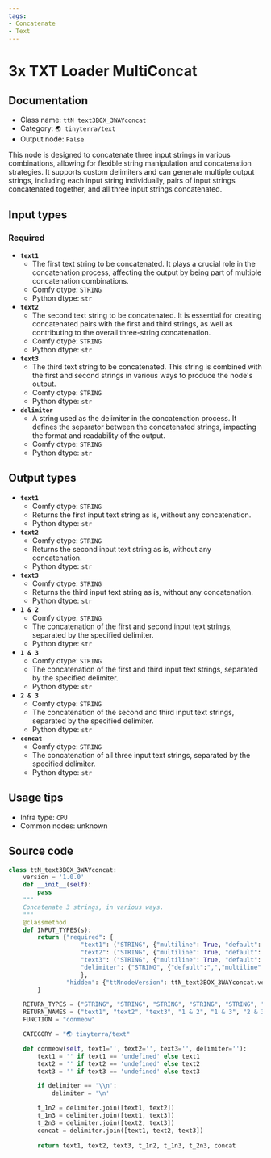 ```yaml
---
tags:
- Concatenate
- Text
---
```


# 3x TXT Loader MultiConcat
## Documentation
- Class name: `ttN text3BOX_3WAYconcat`
- Category: `🌏 tinyterra/text`
- Output node: `False`

This node is designed to concatenate three input strings in various combinations, allowing for flexible string manipulation and concatenation strategies. It supports custom delimiters and can generate multiple output strings, including each input string individually, pairs of input strings concatenated together, and all three input strings concatenated.
## Input types
### Required
- **`text1`**
    - The first text string to be concatenated. It plays a crucial role in the concatenation process, affecting the output by being part of multiple concatenation combinations.
    - Comfy dtype: `STRING`
    - Python dtype: `str`
- **`text2`**
    - The second text string to be concatenated. It is essential for creating concatenated pairs with the first and third strings, as well as contributing to the overall three-string concatenation.
    - Comfy dtype: `STRING`
    - Python dtype: `str`
- **`text3`**
    - The third text string to be concatenated. This string is combined with the first and second strings in various ways to produce the node's output.
    - Comfy dtype: `STRING`
    - Python dtype: `str`
- **`delimiter`**
    - A string used as the delimiter in the concatenation process. It defines the separator between the concatenated strings, impacting the format and readability of the output.
    - Comfy dtype: `STRING`
    - Python dtype: `str`
## Output types
- **`text1`**
    - Comfy dtype: `STRING`
    - Returns the first input text string as is, without any concatenation.
    - Python dtype: `str`
- **`text2`**
    - Comfy dtype: `STRING`
    - Returns the second input text string as is, without any concatenation.
    - Python dtype: `str`
- **`text3`**
    - Comfy dtype: `STRING`
    - Returns the third input text string as is, without any concatenation.
    - Python dtype: `str`
- **`1 & 2`**
    - Comfy dtype: `STRING`
    - The concatenation of the first and second input text strings, separated by the specified delimiter.
    - Python dtype: `str`
- **`1 & 3`**
    - Comfy dtype: `STRING`
    - The concatenation of the first and third input text strings, separated by the specified delimiter.
    - Python dtype: `str`
- **`2 & 3`**
    - Comfy dtype: `STRING`
    - The concatenation of the second and third input text strings, separated by the specified delimiter.
    - Python dtype: `str`
- **`concat`**
    - Comfy dtype: `STRING`
    - The concatenation of all three input text strings, separated by the specified delimiter.
    - Python dtype: `str`
## Usage tips
- Infra type: `CPU`
- Common nodes: unknown


## Source code
```python
class ttN_text3BOX_3WAYconcat:
    version = '1.0.0'
    def __init__(self):
        pass
    """
    Concatenate 3 strings, in various ways.
    """
    @classmethod
    def INPUT_TYPES(s):
        return {"required": {
                    "text1": ("STRING", {"multiline": True, "default": '', "dynamicPrompts": True}),
                    "text2": ("STRING", {"multiline": True, "default": '', "dynamicPrompts": True}),
                    "text3": ("STRING", {"multiline": True, "default": '', "dynamicPrompts": True}),
                    "delimiter": ("STRING", {"default":",","multiline": False}),
                    },
                "hidden": {"ttNnodeVersion": ttN_text3BOX_3WAYconcat.version},
        }

    RETURN_TYPES = ("STRING", "STRING", "STRING", "STRING", "STRING", "STRING", "STRING",)
    RETURN_NAMES = ("text1", "text2", "text3", "1 & 2", "1 & 3", "2 & 3", "concat",)
    FUNCTION = "conmeow"

    CATEGORY = "🌏 tinyterra/text"

    def conmeow(self, text1='', text2='', text3='', delimiter=''):
        text1 = '' if text1 == 'undefined' else text1
        text2 = '' if text2 == 'undefined' else text2
        text3 = '' if text3 == 'undefined' else text3

        if delimiter == '\\n':
            delimiter = '\n'

        t_1n2 = delimiter.join([text1, text2])
        t_1n3 = delimiter.join([text1, text3])
        t_2n3 = delimiter.join([text2, text3])
        concat = delimiter.join([text1, text2, text3])
       
        return text1, text2, text3, t_1n2, t_1n3, t_2n3, concat

```
